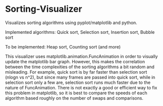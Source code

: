 # Sorting-Visualizer
Visualizes sorting algorithms using pyplot/matplotlib and python.

Implemented algorithms: Quick sort, Selection sort, Insertion sort, Bubble sort

To be implemented: Heap sort, Counting sort (and more)

This visualizer uses matplotlib.animation.FuncAnimation in order to visually update the matplotlib bar graph. However, this makes the correlation between the time complexities of the sorting algorithms a bit random and misleading. For example, quick sort is by far faster than selection sort (nlogn vs n^2), but since many frames are passed into quick sort, while in selection sort only a few are, selection sort runs much faster due to the nature of FuncAnimation. There is not exactly a good or efficient way to fix this problem in matplotlib, so it is best to compare the speeds of each algorithm based roughly on the number of swaps and comparisons.
